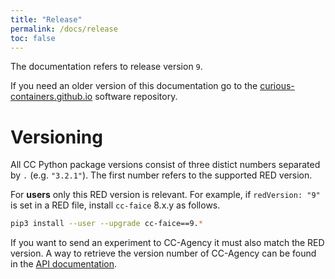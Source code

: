```yaml
---
title: "Release"
permalink: /docs/release
toc: false
---
```


The documentation refers to release version `9`.

If you need an older version of this documentation go to the [curious-containers.github.io](https://github.com/curious-containers/curious-containers.github.io) software repository.

# Versioning

All CC Python package versions consist of three distict numbers separated by `.` (e.g. `"3.2.1"`).
The first number refers to the supported RED version.

For **users** only this RED version is relevant.
For example, if `redVersion: "9"` is set in a RED file, install `cc-faice` 8.x.y as follows.

```bash
pip3 install --user --upgrade cc-faice==9.*
```

If you want to send an experiment to CC-Agency it must also match the RED version.
A way to retrieve the version number of CC-Agency can be found in the [API documentation](/docs/cc-agency-api#get-version).

